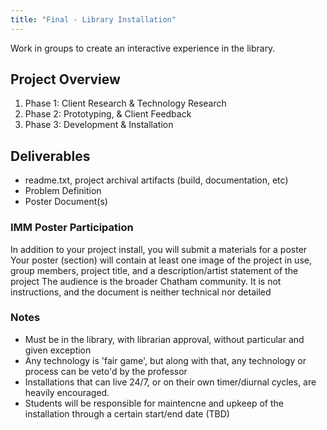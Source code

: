 ```yaml
---
title: "Final - Library Installation"
---
```


Work in groups to create an interactive experience in the library.

## Project Overview

1. Phase 1: Client Research & Technology Research
2. Phase 2: Prototyping, & Client Feedback
3. Phase 3: Development & Installation

## Deliverables
- readme.txt, project archival artifacts (build, documentation, etc)
- Problem Definition
- Poster Document(s)

### IMM Poster Participation
In addition to your project install, you will submit a materials for a poster
Your poster (section) will contain at least one image of the project in use, group members, project title, and a description/artist statement of the project
The audience is the broader Chatham community. It is not instructions, and the document is neither technical nor detailed

### Notes
- Must be in the library, with librarian approval, without particular and given exception
- Any technology is 'fair game', but along with that, any technology or process can be veto'd by the professor
- Installations that can live 24/7, or on their own timer/diurnal cycles, are heavily encouraged.
- Students will be responsible for maintencne and upkeep of the installation through a certain start/end date (TBD)
